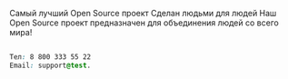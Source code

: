Самый лучший Open Source проект
Сделан людьми для людей
Наш Open Source проект предназначен для объединения людей со всего мира!







```css

Тел: 8 800 333 55 22
Email: support@test.

```
